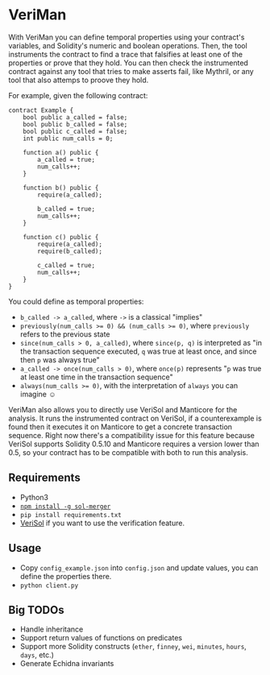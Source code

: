 # VeriMan

With VeriMan you can define temporal properties using your contract's variables, and Solidity's numeric and boolean operations. Then, the tool instruments the contract to find a trace that falsifies at least one of the properties or prove that they hold. You can then check the instrumented contract against any tool that tries to make asserts fail, like Mythril, or any tool that also attemps to proove they hold.

For example, given the following contract:

```
contract Example {
    bool public a_called = false;
    bool public b_called = false;
    bool public c_called = false;
    int public num_calls = 0;

    function a() public {
        a_called = true;
        num_calls++;
    }

    function b() public {
        require(a_called);
        
        b_called = true;
        num_calls++;
    }

    function c() public {
        require(a_called);
        require(b_called);

        c_called = true;
        num_calls++;
    }
}
```

You could define as temporal properties:

* `b_called -> a_called`, where `->` is a classical "implies"
* `previously(num_calls >= 0) && (num_calls >= 0)`, where `previously` refers to the previous state
* `since(num_calls > 0, a_called)`, where `since(p, q)` is interpreted as "in the transaction sequence executed,
`q` was true at least once, and since then `p` was always true"
* `a_called -> once(num_calls > 0)`, where `once(p)` represents "`p` was true at least one time in the
transaction sequence"
* `always(num_calls >= 0)`, with the interpretation of `always` you can imagine :relaxed:

VeriMan also allows you to directly use VeriSol and Manticore for the analysis. It runs the instrumented contract on VeriSol, if a counterexample is found then it executes it on Manticore to get a concrete transaction sequence. Right now there's a compatibility issue for this feature because VeriSol supports Solidity 0.5.10 and Manticore requires a version lower than 0.5, so your contract has to be compatible with both to run this analysis.

## Requirements
 
* Python3
* [`npm install -g sol-merger`](https://www.npmjs.com/package/sol-merger)
* `pip install requirements.txt`
* [VeriSol](https://github.com/microsoft/verisol/tree/e5a245f63ee8ab5d12ff4524f35d52bc56ea825d) if you want to use the verification feature.

## Usage

* Copy `config_example.json` into `config.json` and update values, you can define the properties there.
* `python client.py`

## Big TODOs

* Handle inheritance
* Support return values of functions on predicates
* Support more Solidity constructs (`ether`, `finney`, `wei`, `minutes`, `hours`, `days`, etc.)
* Generate Echidna invariants